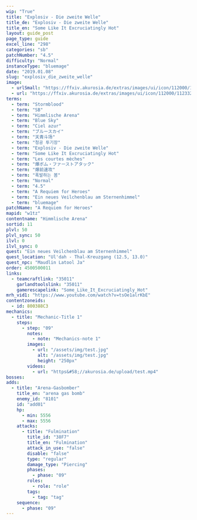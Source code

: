 ```yaml
---
wip: "True"
title: "Explosiv - Die zweite Welle"
title_de: "Explosiv - Die zweite Welle"
title_en: "Some Like It Excruciatingly Hot"
layout: guide_post
page_type: guide
excel_line: "298"
categories: "sb"
patchNumber: "4.5"
difficulty: "Normal"
instanceType: "bluemage"
date: "2019.01.08"
slug: "explosiv_die_zweite_welle"
image:
  - urlSmall: "https://ffxiv.akurosia.de/extras/images/ui/icon/112000/112332_hr1.png"
  - url: "https://ffxiv.akurosia.de/extras/images/ui/icon/112000/112332_hr1.png"
terms:
  - term: "Stormblood"
  - term: "SB"
  - term: "Himmlische Arena"
  - term: "Blue Sky"
  - term: "Ciel azur"
  - term: "ブルースカイ"
  - term: "天青斗场"
  - term: "청공 투기장"
  - term: "Explosiv - Die zweite Welle"
  - term: "Some Like It Excruciatingly Hot"
  - term: "Les courtes mèches"
  - term: "爆ボム・ファーストアタック"
  - term: "爆前速攻"
  - term: "폭발하는 봄"
  - term: "Normal"
  - term: "4.5"
  - term: "A Requiem for Heroes"
  - term: "Ein neues Veilchenblau am Sternenhimmel"
  - term: "bluemage"
patchName: "A Requiem for Heroes"
mapid: "w1tz"
contentname: "Himmlische Arena"
sortid: 11
plvl: 50
plvl_sync: 50
ilvl: 0
ilvl_sync: 0
quest: "Ein neues Veilchenblau am Sternenhimmel"
quest_location: "Ul'dah - Thal-Kreuzgang (12.5, 13.0)"
quest_npc: "Maudlin Latool Ja"
order: 4500500011
links:
  - teamcraftlink: "35011"
    garlandtoolslink: "35011"
    gamerescapelink: "Some_Like_It_Excruciatingly_Hot"
mrh_vid1: "https://www.youtube.com/watch?v=tsOe1alrKbE"
contentzoneids:
  - id: 800388C3
mechanics:
  - title: "Mechanic-Title 1"
    steps:
      - step: "09"
        notes:
          - note: "Mechanics-note 1"
        images:
          - url: "/assets/img/test.jpg"
            alt: "/assets/img/test.jpg"
            height: "250px"
        videos:
          - url: "https&#58;//akurosia.de/upload/test.mp4"
bosses:
adds:
  - title: "Arena-Gasbomber"
    title_en: "arena gas bomb"
    enemy_id: "8101"
    id: "add01"
    hp:
      - min: 5556
      - max: 5556
    attacks:
      - title: "Fulmination"
        title_id: "38F7"
        title_en: "Fulmination"
        attack_in_use: "false"
        disable: "false"
        type: "regular"
        damage_type: "Piercing"
        phases:
          - phase: "09"
        roles:
          - role: "role"
        tags:
          - tag: "tag"
    sequence:
      - phase: "09"
---
```

